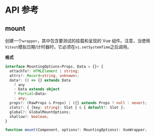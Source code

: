 # API 参考

## mount

创建一个`wrapper`，其中包含要测试的挂载和呈现的 Vue 组件。注意，当使用`Vitest`模拟日期/计时器时，它必须在`vi.setSystemTime`之后调用。

**格式**

```ts
interface MountingOptions<Props, Data = {}> {
  attachTo?: HTMLElement | string;
  attrs?: Record<string, unknown>;
  data?: () => {} extends Data
    ? any
    : Data extends object
    ? Partial<Data>
    : any;
  props?: (RawProps & Props) | ({} extends Props ? null : never);
  slots?: { [key: string]: Slot } & { default?: Slot };
  global?: GlobalMountOptions;
  shallow?: boolean;
}

function mount(Component, options?: MountingOptions): VueWrapper;
```
